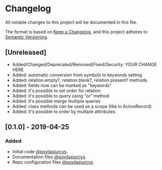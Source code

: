 # Changelog

All notable changes to this project will be documented in this file.

The format is based on [Keep a Changelog](https://keepachangelog.com/en/1.0.0/),
and this project adheres to [Semantic Versioning](https://semver.org/spec/v2.0.0.html).

## [Unreleased]

* Added/Changed/Deprecated/Removed/Fixed/Security: YOUR CHANGE HERE
* Added: automatic conversion from symbols to keywords setting
* Added: relation.empty?, relation.blank?, relation.present? methods
* Added: fields now can be marked as "keywords"
* Added: it's possible to set order for relation
* Added: it's possible to query using "or" method
* Added: it's possible merge multiple queries
* Added: class methods can be used as a scope (like in ActiveRecord)
* Added: it's possible to order by multiple atttributes

## [0.1.0] - 2019-04-25

### Added

* Initial code [@povilasjurcys](https://github.com/povilasjurcys).
* Documentation files [@povilasjurcys](https://github.com/povilasjurcys).
* Repo configuration files [@povilasjurcys](https://github.com/povilasjurcys).

